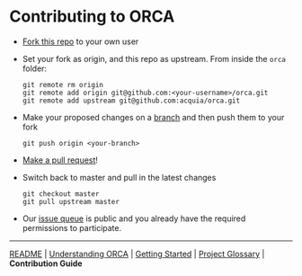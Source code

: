 # Contributing to ORCA

* [Fork this repo](https://help.github.com/articles/fork-a-repo/) to your own user
* Set your fork as origin, and this repo as upstream. From inside the `orca` folder:

  ```
  git remote rm origin
  git remote add origin git@github.com:<your-username>/orca.git
  git remote add upstream git@github.com:acquia/orca.git
  ```

* Make your proposed changes on a [branch](https://guides.github.com/activities/hello-world/#branch) and then push them to your fork

  ```
  git push origin <your-branch>
  ```

* [Make a pull request](https://help.github.com/articles/about-pull-requests/)!
* Switch back to master and pull in the latest changes

  ```
  git checkout master
  git pull upstream master
  ```

* Our [issue queue](https://github.com/acquia/orca/issues) is public and you already have the required permissions to participate.

---

[README](README.md) | [Understanding ORCA](understanding-orca.md) | [Getting Started](getting-started.md) | [Project Glossary](glossary.md) | **Contribution Guide**
